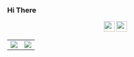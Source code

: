 ### Hi There

<p align="center">
    <a href="https://www.linkedin.com/in/kristories"><img src="https://img.shields.io/badge/linkedin-%230077B5.svg?&style=for-the-badge&logo=linkedin&logoColor=white" height=25></a>
    <a href="https://stackoverflow.com/users/984422/wahyu-kristianto"><img src="https://img.shields.io/stackexchange/stackoverflow/r/984422?&style=for-the-badge&logo=stackoverflow&logoColor=white&color=f3862e" height=25></a>
</p>

<table>
    <tr>
        <td>
            <a href="#">
                <img src="https://github-readme-stats.vercel.app/api?username=ezhasyafaat&&show_icons=true&theme=graywhite&count_private=true&hide_border=true&include_all_commits=true&custom_title=Statistics&icon_color=aaaaaa" />
            </a>
        </td>
        <td>
            <a href="#">
                <img src="https://github-readme-stats.vercel.app/api/top-langs/?username=ezhasyafaat&theme=graywhite&hide=css%2Chtml&layout=compact&langs_count=10&hide_border=true&card_width=445" />
            </a>
        </td>
    </tr>
</table>
